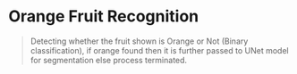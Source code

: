 # Orange Fruit Recognition 
> Detecting whether the fruit shown is Orange or Not (Binary classification), if orange found then it is further passed to UNet model for segmentation else process terminated.
